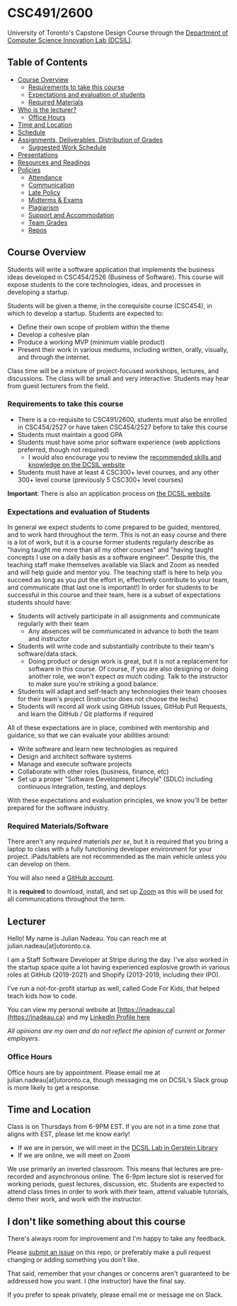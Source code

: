 # CSC491/2600

University of Toronto's Capstone Design Course through the [Department of Computer Science Innovation Lab (DCSIL)](https://www.dcsil.ca/student-courses).

## Table of Contents

- [Course Overview](#course-overview)
   - [Requirements to take this course](#requirements-to-take-this-course)
   - [Expectations and evaluation of students](#expectations-and-evaluation-of-students)
   - [Required Materials](#required-materialssoftware)
- [Who is the lecturer?](#lecturer)
   - [Office Hours](#office-hours)
- [Time and Location](#time-and-location)
- [Schedule](./other_pages/schedule.md)
- [Assignments, Deliverables, Distribution of Grades](./assignments)
   - [Suggested Work Schedule](./other_pages/suggested_work_schedule.md)
- [Presentations](./presentations)
- [Resources and Readings](./other_pages/resources_readings.md)
- [Policies](./policies)
   - [Attendance](./policies/attendance.md)
   - [Communication](./policies/communications.md)
   - [Late Policy](./policies/late_policy.md)
   - [Midterms & Exams](./policies/midterms_and_exams.md)
   - [Plagiarism](./policies/plagiarism.md)
   - [Support and Accommodation](./policies/support_accommodation.md)
   - [Team Grades](./policies/team_grades.md)
   - [Repos](./policies/repositories.md)

## Course Overview

Students will write a software application that implements the business ideas developed in
CSC454/2526 (Business of Software). This course will expose students to the core technologies, ideas, and processes in developing a startup.

Students will be given a theme, in the corequisite course (CSC454), in which to develop a startup. Students are expected to:
- Define their own scope of problem within the theme
- Develop a cohesive plan
- Produce a working MVP (minimum viable product)
- Present their work in various mediums, including written, orally, visually, and through the internet.

Class time will be a mixture of project-focused workshops, lectures, and discussions. The class will be small and very
interactive. Students may hear from guest lecturers from the field.

### Requirements to take this course

- There is a co-requisite to CSC491/2600, students must also be enrolled in CSC454/2527 or have taken CSC454/2527 before to take this course
- Students must maintain a good GPA
- Students must have some prior software experience (web applictions preferred, though not required)
  - I would also encourage you to review the [recommended skills and knowledge on the DCSIL website](https://dcsil.ca/csc491#recommended-skills-for-csc491)
- Students must have at least 4 CSC300+ level courses, and any other 300+ level course (previously 5 CSC300+ level courses)

**Important**: There is also an application process on [the DCSIL website](https://www.dcsil.ca/student-courses).

### Expectations and evaluation of Students

In general we expect students to come prepared to be guided, mentored, and to work hard throughout the term. This is not an easy course and there is a lot of work, but it is a course former students regularly describe as "having taught me more than all my other courses" and "having taught concepts I use on a daily basis as a software engineer". Despite this, the teaching staff make themselves available via Slack and Zoom as needed and will help guide and mentor you. The teaching staff is here to help you succeed as long as you put the effort in, effectively contribute to your team, and communicate (that last one is important!) In order for students to be successful in this course and their team, here is a subset of expectations students should have:

- Students will actively participate in all assignments and communicate regularly with their team
  - Any absences will be communicated in advance to both the team and instructor
- Students will write code and substantially contribute to their team's software/data stack.
  - Doing product or design work is great, but it is not a replacement for software in this course. Of course, if you are also designing or doing another role, we won't expect _as much_ coding. Talk to the instructor to make sure you're striking a good balance.
- Students will adapt and self-teach any technologies their team chooses for their team's project (Instructor does not choose the techs)
- Students will record all work using GitHub Issues, GitHub Pull Requests, and learn the GitHub / Git platforms if required

All of these expectations are in place, combined with mentorship and guidance, so that we can evaluate your abilities around:

- Write software and learn new technologies as required
- Design and architect software systems
- Manage and execute software projects
- Collaborate with other roles (business, finance, etc)
- Set up a proper "Software Development Lifecyle" (SDLC) including continuous integration, testing, and deploys

With these expectations and evaluation principles, we know you'll be better prepared for the software industry.

### Required Materials/Software

There aren't any _required_ materials _per se_, but it is required that you bring a laptop to class with a fully functioning developer environment for your project. iPads/tablets are not recommended as the main vehicle unless you can develop on them.

You will also need a [GitHub account](https://github.com/join).

It is **required** to download, install, and set up [Zoom](https://zoom.us/) as this will be used for all communications throughout the term.

## Lecturer

Hello! My name is Julian Nadeau. You can reach me at julian.nadeau[at]utoronto.ca.

I am a Staff Software Developer at Stripe during the day. I've also worked in the startup space quite a lot having experienced explosive growth in various roles at GitHub (2019-2021) and Shopify (2013-2019, including their IPO).

I've run a not-for-profit startup as well, called Code For Kids, that helped teach kids how to code.

You can view my personal website at [https://jnadeau.ca](https://jnadeau.ca) and my [LinkedIn Profile here](https://www.linkedin.com/in/juliannadeau/)

_All opinions are my own and do not reflect the opinion of current or former employers_.

### Office Hours

Office hours are by appointment. Please email me at julian.nadeau[at]utoronto.ca, though messaging me on DCSIL's Slack group is more likely to get a response.

## Time and Location

Class is on Thursdays from 6-9PM EST. If you are not in a time zone that aligns with EST, please let me know early!

- If we are in person, we will meet in the [DCSIL Lab in Gerstein Library](./other_pages/map.md)
- If we are online, we will meet on Zoom

We use primarily an inverted classroom. This means that lectures are pre-recorded and asynchronous online.
The 6-9pm lecture slot is reserved for working periods, guest lectures, discussion, etc. Students are expected to attend class times
in order to work with their team, attend valuable tutorials, demo their work, and work with the instructor.

## I don't like something about this course

There's always room for improvement and I'm happy to take any feedback.

Please [submit an issue](https://github.com/dcsil/CSC491/issues/new) on this repo, or preferably make a pull request changing or adding something you don't like.

That said, remember that your changes or concerns aren't guaranteed to be addressed how you want. I (the instructor) have the final say.

If you prefer to speak privately, please email me or message me on Slack.
